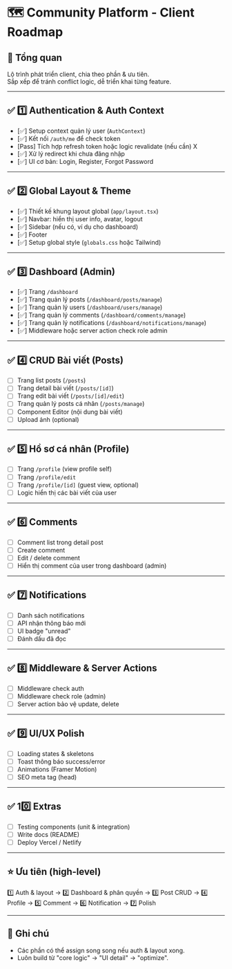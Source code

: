# 🗺️ Community Platform - Client Roadmap

## 🌟 Tổng quan

Lộ trình phát triển client, chia theo phần & ưu tiên.  
Sắp xếp để tránh conflict logic, dễ triển khai từng feature.

---

## ✅ 1️⃣ Authentication & Auth Context

- [✅] Setup context quản lý user (`AuthContext`)
- [✅] Kết nối `/auth/me` để check token
- [Pass] Tích hợp refresh token hoặc logic revalidate (nếu cần) X
- [✅] Xử lý redirect khi chưa đăng nhập
- [✅] UI cơ bản: Login, Register, Forgot Password

---

## ✅ 2️⃣ Global Layout & Theme

- [✅] Thiết kế khung layout global (`app/layout.tsx`)
- [✅] Navbar: hiển thị user info, avatar, logout
- [✅] Sidebar (nếu có, ví dụ cho dashboard)
- [✅] Footer
- [✅] Setup global style (`globals.css` hoặc Tailwind)

---

## ✅ 3️⃣ Dashboard (Admin)

- [✅] Trang `/dashboard`
- [✅] Trang quản lý posts (`/dashboard/posts/manage`)
- [✅] Trang quản lý users (`/dashboard/users/manage`)
- [✅] Trang quản lý comments (`/dashboard/comments/manage`)
- [✅] Trang quản lý notifications (`/dashboard/notifications/manage`)
- [✅] Middleware hoặc server action check role admin

---

## ✅ 4️⃣ CRUD Bài viết (Posts)

- [ ] Trang list posts (`/posts`)
- [ ] Trang detail bài viết (`/posts/[id]`)
- [ ] Trang edit bài viết (`/posts/[id]/edit`)
- [ ] Trang quản lý posts cá nhân (`/posts/manage`)
- [ ] Component Editor (nội dung bài viết)
- [ ] Upload ảnh (optional)

---

## ✅ 5️⃣ Hồ sơ cá nhân (Profile)

- [ ] Trang `/profile` (view profile self)
- [ ] Trang `/profile/edit`
- [ ] Trang `/profile/[id]` (guest view, optional)
- [ ] Logic hiển thị các bài viết của user

---

## ✅ 6️⃣ Comments

- [ ] Comment list trong detail post
- [ ] Create comment
- [ ] Edit / delete comment
- [ ] Hiển thị comment của user trong dashboard (admin)

---

## ✅ 7️⃣ Notifications

- [ ] Danh sách notifications
- [ ] API nhận thông báo mới
- [ ] UI badge "unread"
- [ ] Đánh dấu đã đọc

---

## ✅ 8️⃣ Middleware & Server Actions

- [ ] Middleware check auth
- [ ] Middleware check role (admin)
- [ ] Server action bảo vệ update, delete

---

## ✅ 9️⃣ UI/UX Polish

- [ ] Loading states & skeletons
- [ ] Toast thông báo success/error
- [ ] Animations (Framer Motion)
- [ ] SEO meta tag (head)

---

## ✅ 10️⃣ Extras

- [ ] Testing components (unit & integration)
- [ ] Write docs (README)
- [ ] Deploy Vercel / Netlify

---

## ⭐ Ưu tiên (high-level)

1️⃣ Auth & layout
→ 2️⃣ Dashboard & phân quyền
→ 3️⃣ Post CRUD
→ 4️⃣ Profile
→ 5️⃣ Comment
→ 6️⃣ Notification
→ 7️⃣ Polish

---

## 📍 Ghi chú

- Các phần có thể assign song song nếu auth & layout xong.
- Luôn build từ "core logic" → "UI detail" → "optimize".
